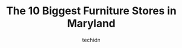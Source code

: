 ---
layout: ampstory
image: https://i0.wp.com/paketmu.com/wp-content/uploads/2023/06/overstock-furniture-0-in-maryland-1686367785.jpeg?resize=640,853
author: techidn
featured: false
description: Explore the diverse Furniture Store scene in Maryland, home to an incredible selection of 10 establishments catering to every taste. Whether youre in search of iconic favorites or undiscove
title: The 10 Biggest Furniture Stores in Maryland
cover:
   title: The 10 Biggest Furniture Stores in Maryland
   subtitle: RICKPATE
   background: https://paketmu.com/wp-content/uploads/2023/06/overstock-furniture-0-in-maryland-1686367785.jpeg

pages: 
 - layout: thirds
   top: <h1>#1 Bobs Discount Furniture and Mattress Store</h1>
   bottom: "<p>Bryons very friendly and professional, were happy with him and our purchase today! Will definitely visit again, and recommend to friends!</p>"
   background: https://paketmu.com/wp-content/uploads/2023/06/overstock-furniture-1-in-maryland-1686367786.jpeg
   backgroundblur: true
 - layout: thirds
   top: <h1>#2 Marlo Furniture and Mattress Store</h1>
   bottom: "<p>The showroom has plenty of choices for all rooms of your home ! At the time there was a 55% off regular priced furniture and they also have discount discontinued (brand n</p>"
   background: https://paketmu.com/wp-content/uploads/2023/06/overstock-furniture-2-in-maryland-1686367787.jpeg
   cta:
      link: https://paketmu.com/the-10-biggest-furniture-stores-in-maryland/
      text: The 10 Biggest Furniture Stores in Maryland
 - layout: thirds
   top: <h1>#3 Bobs Discount Furniture and Mattress Store</h1>
   bottom: "<p>I had a great experience shopping at Bobs Discount Furniture of Rockville Maryland. Ben was an awesome salesperson. He greeted me when I walked in the door, asked me wha</p>"
   background: https://paketmu.com/wp-content/uploads/2023/06/overstock-furniture-3-in-maryland-1686367787.jpeg
   cta:
      link: https://paketmu.com/the-10-biggest-furniture-stores-in-maryland/
      text: The 10 Biggest Furniture Stores in Maryland
 - layout: thirds
   top: <h1>#4 Marlo Furniture and Mattress Store</h1>
   bottom: "<p>725 Rockville Pike, Rockville, MD 20852, United States</p>"
   background: https://images.unsplash.com/photo-1546497974-b213c9efb599?ixlib=rb-4.0.3&ixid=MnwxMjA3fDB8MHxwaG90by1wYWdlfHx8fGVufDB8fHx8&auto=format&fit=crop&w=640&h=853&q=80
   cta:
      link: https://paketmu.com/the-10-biggest-furniture-stores-in-maryland/
      text: The 10 Biggest Furniture Stores in Maryland
 - layout: thirds
   top: <h1>#5 Marlo Furniture and Mattress Store</h1>
   bottom: "<p>13450 Baltimore Ave, Laurel, MD 20707, United States</p>"
   background: https://images.unsplash.com/photo-1580610447943-1bfbef5efe07?ixlib=rb-4.0.3&ixid=MnwxMjA3fDB8MHxwaG90by1wYWdlfHx8fGVufDB8fHx8&auto=format&fit=crop&w=640&h=853&q=80
   cta:
      link: https://paketmu.com/the-10-biggest-furniture-stores-in-maryland/
      text: The 10 Biggest Furniture Stores in Maryland
 - layout: thirds
   top: <h1>#6 Value City Furniture</h1>
   bottom: "<p>22 Mountain Rd, Glen Burnie, MD 21060, United States</p>"
   background: https://images.unsplash.com/photo-1553949345-eb786bb3f7ba?ixlib=rb-4.0.3&ixid=MnwxMjA3fDB8MHxwaG90by1wYWdlfHx8fGVufDB8fHx8&auto=format&fit=crop&w=640&h=853&q=80
   cta:
      link: https://paketmu.com/the-10-biggest-furniture-stores-in-maryland/
      text: The 10 Biggest Furniture Stores in Maryland
 - layout: thirds
   top: <h1>#7 Regency Furniture</h1>
   bottom: "<p>7740 Ritchie Hwy, Glen Burnie, MD 21061, United States</p>"
   background: https://images.unsplash.com/photo-1533998839656-76f5e4b2bccb?ixlib=rb-4.0.3&ixid=MnwxMjA3fDB8MHxwaG90by1wYWdlfHx8fGVufDB8fHx8&auto=format&fit=crop&w=640&h=853&q=80
   cta:
      link: https://paketmu.com/the-10-biggest-furniture-stores-in-maryland/
      text: The 10 Biggest Furniture Stores in Maryland
 - layout: thirds
   middle: Continue reading...
   background: https://images.unsplash.com/photo-1462556791646-c201b8241a94?ixlib=rb-4.0.3&ixid=MnwxMjA3fDB8MHxwaG90by1wYWdlfHx8fGVufDB8fHx8&auto=format&fit=crop&w=640&h=853&q=80
   cta:
      link: https://paketmu.com/the-10-biggest-furniture-stores-in-maryland/
      text: The 10 Biggest Furniture Stores in Maryland
      
---